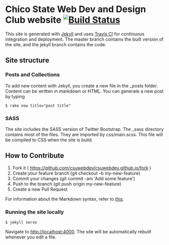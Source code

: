 # Chico State Web Dev and Design Club website [![Build Status](https://travis-ci.org/csuwebdev/csuwebdev.github.io.svg?branch=jekyll)](https://travis-ci.org/csuwebdev/csuwebdev.github.io)

This site is generated with [Jekyll](http://jekyllrb.com/) and uses [Travis CI](https://travis-ci.org/csuwebdev/csuwebdev.github.io) for continuous integration and deployment. The master branch contains the built version of the site, and the jekyll branch contains the code.

## Site structure

### Posts and Collections

To add new content with Jekyll, you create a new file in the _posts folder. Content can be written in markdown or HTML. You can generate a new post by typing

````
$ rake new title="post title"
````
### SASS

The site includes the SASS version of Twitter Bootstrap. The _sass directory contains most of the files. They are imported by css/main.scss. This file will be compiled to CSS when the site is build.

## How to Contribute

1. Fork it ( https://github.com/csuwebdev/csuwebdev.github.io/fork )
2. Create your feature branch (git checkout -b my-new-feature)
3. Commit your changes (git commit -am 'Add some feature')
4. Push to the branch (git push origin my-new-feature)
5. Create a new Pull Request

For information about the Markdown syntax, refer to [this](http://kramdown.gettalong.org/syntax.html).

### Running the site locally
~~~
$ jekyll serve
~~~

Navigate to [http://localhost:4000](http://localhost:4000). The site will be automatically rebuilt whenever you edit a file.
